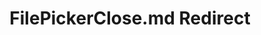 ---
title: FilePickerClose.md Redirect
redirect_to: /Pages/StereoKit/Platform/FilePickerClose.html
---